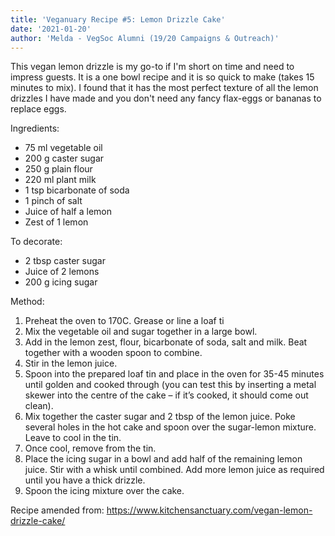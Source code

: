 ```yaml
---
title: 'Veganuary Recipe #5: Lemon Drizzle Cake'
date: '2021-01-20'
author: 'Melda - VegSoc Alumni (19/20 Campaigns & Outreach)'
---
```

This vegan lemon drizzle is my go-to if I'm short on time and need to impress guests. It is a one bowl recipe and it is so quick to make (takes 15 minutes to mix). I found that it has the most perfect texture of all the lemon drizzles I have made and you don't need any fancy flax-eggs or bananas to replace eggs.

Ingredients:
* 75 ml vegetable oil 
* 200 g caster sugar
* 250 g plain flour
* 220 ml plant milk 
* 1 tsp bicarbonate of soda
* 1 pinch of salt 
* Juice of half a lemon
* Zest of 1 lemon 

To decorate: 
* 2 tbsp caster sugar 
* Juice of 2 lemons
* 200 g icing sugar


Method:
1. Preheat the oven to 170C. Grease or line a loaf ti
2. Mix the vegetable oil and sugar together in a large bowl. 
3. Add in the lemon zest, flour, bicarbonate of soda, salt and milk. Beat together with a wooden spoon to combine. 
4. Stir in the lemon juice.
5. Spoon into the prepared loaf tin and place in the oven for 35-45 minutes until golden and cooked through (you can test this by inserting a metal skewer into the centre of the cake – if it’s cooked, it should come out clean).
6. Mix together the caster sugar and 2 tbsp of the lemon juice. Poke several holes in the hot cake and spoon over the sugar-lemon mixture. Leave to cool in the tin.
7. Once cool, remove from the tin.
8. Place the icing sugar in a bowl and add half of the remaining lemon juice. Stir with a whisk until combined. Add more lemon juice as required until you have a thick drizzle.
9. Spoon the icing mixture over the cake.


Recipe amended from: <https://www.kitchensanctuary.com/vegan-lemon-drizzle-cake/>
